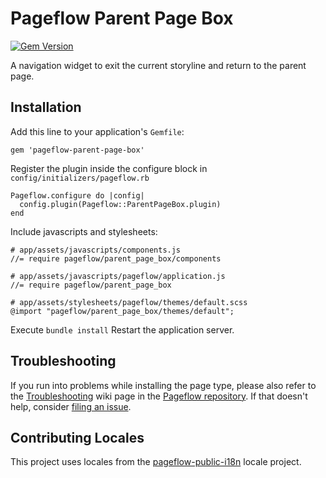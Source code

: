 # Pageflow Parent Page Box

[![Gem Version](https://badge.fury.io/rb/pageflow-parent-page-box.svg)](http://badge.fury.io/rb/pageflow-parent-page-box)

A navigation widget to exit the current storyline and return to the
parent page.

## Installation

Add this line to your application's `Gemfile`:

    gem 'pageflow-parent-page-box'

Register the plugin inside the configure block in `config/initializers/pageflow.rb`

    Pageflow.configure do |config|
      config.plugin(Pageflow::ParentPageBox.plugin)
    end

Include javascripts and stylesheets:

    # app/assets/javascripts/components.js
    //= require pageflow/parent_page_box/components

    # app/assets/javascripts/pageflow/application.js
    //= require pageflow/parent_page_box

    # app/assets/stylesheets/pageflow/themes/default.scss
    @import "pageflow/parent_page_box/themes/default";

Execute `bundle install` Restart the application server.

## Troubleshooting

If you run into problems while installing the page type, please also refer to the
[Troubleshooting](https://github.com/codevise/pageflow/wiki/Troubleshooting) wiki
page in the [Pageflow  repository](https://github.com/codevise/pageflow). If that
doesn't help, consider
[filing an issue](https://github.com/codevise/pageflow-parent-page-box/issues).

## Contributing Locales

This project uses locales from the
[pageflow-public-i18n](http://www.localeapp.com/projects/public?search=tf/pageflow-public-i18n)
locale project.
